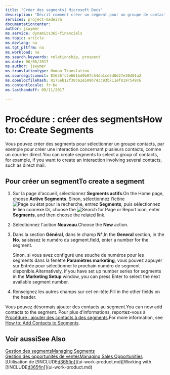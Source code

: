 ```yaml
---
title: "Créer des segments| Microsoft Docs"
description: "Décrit comment créer un segment pour un groupe de contacts dans Financials, par exemple, afin de cibler plusieurs contacts avec un courrier direct."
services: project-madeira
documentationcenter: 
author: jswymer
ms.service: dynamics365-financials
ms.topic: article
ms.devlang: na
ms.tgt_pltfrm: na
ms.workload: na
ms.search.keywords: relationship, prospect
ms.date: 06/06/2017
ms.author: jswymer
ms.translationtype: Human Translation
ms.sourcegitcommit: 81636fc2e661bd9b07c54da1cd5d0d27e30d01a2
ms.openlocfilehash: 0175eb12f30ce2e509b743c93b711ef8197549c6
ms.contentlocale: fr-be
ms.lasthandoff: 09/11/2017

---
```

# <a name="how-to-create-segments"></a><span data-ttu-id="7da2c-103">Procédure : créer des segments</span><span class="sxs-lookup"><span data-stu-id="7da2c-103">How to: Create Segments</span></span>
<span data-ttu-id="7da2c-104">Vous pouvez créer des segments pour sélectionner un groupe contacts, par exemple pour créer une interaction concernant plusieurs contacts, comme un courrier direct.</span><span class="sxs-lookup"><span data-stu-id="7da2c-104">You can create segments to select a group of contacts, for example, if you want to create an interaction involving several contacts, such as direct mail.</span></span>

## <a name="to-create-a-segment"></a><span data-ttu-id="7da2c-105">Pour créer un segment</span><span class="sxs-lookup"><span data-stu-id="7da2c-105">To create a segment</span></span>
1. <span data-ttu-id="7da2c-106">Sur la page d'accueil, sélectionnez **Segments actifs**.</span><span class="sxs-lookup"><span data-stu-id="7da2c-106">On the Home page, choose **Active Segments**.</span></span> <span data-ttu-id="7da2c-107">Sinon, sélectionnez l'icône ![Page ou état pour la recherche](media/ui-search/search_small.png "icône Page ou état pour la recherche"), entrez **Segments**, puis sélectionnez le lien connexe.</span><span class="sxs-lookup"><span data-stu-id="7da2c-107">Or, choose the ![Search for Page or Report](media/ui-search/search_small.png "Search for Page or Report icon") icon, enter **Segments**, and then choose the related link.</span></span>
2. <span data-ttu-id="7da2c-108">Sélectionnez l'action **Nouveau**.</span><span class="sxs-lookup"><span data-stu-id="7da2c-108">Choose the **New** action.</span></span>
3. <span data-ttu-id="7da2c-109">Dans la section **Général**, dans le champ **N°**,</span><span class="sxs-lookup"><span data-stu-id="7da2c-109">In the **General** section, in the **No.**</span></span> <span data-ttu-id="7da2c-110">saisissez le numéro du segment.</span><span class="sxs-lookup"><span data-stu-id="7da2c-110">field, enter a number for the segment.</span></span>

    <span data-ttu-id="7da2c-111">Sinon, si vous avez configuré une souche de numéros pour les segments dans la fenêtre **Paramètres marketing**, vous pouvez appuyer sur Entrée pour sélectionner le prochain numéro de segment disponible.</span><span class="sxs-lookup"><span data-stu-id="7da2c-111">Alternatively, if you have set up number series for segments in the **Marketing Setup** window, you can press Enter to select the next available segment number.</span></span>
4. <span data-ttu-id="7da2c-112">Renseignez les autres champs sur cet en-tête.</span><span class="sxs-lookup"><span data-stu-id="7da2c-112">Fill in the other fields on the header.</span></span>

<span data-ttu-id="7da2c-113">Vous pouvez désormais ajouter des contacts au segment.</span><span class="sxs-lookup"><span data-stu-id="7da2c-113">You can now add contacts to the segment.</span></span> <span data-ttu-id="7da2c-114">Pour plus d'informations, reportez-vous à [Procédure : ajouter des contacts à des segments](marketing-add-contact-segment.md).</span><span class="sxs-lookup"><span data-stu-id="7da2c-114">For more information, see [How to: Add Contacts to Segments](marketing-add-contact-segment.md).</span></span>

## <a name="see-also"></a><span data-ttu-id="7da2c-115">Voir aussi</span><span class="sxs-lookup"><span data-stu-id="7da2c-115">See Also</span></span>
[<span data-ttu-id="7da2c-116">Gestion des segments</span><span class="sxs-lookup"><span data-stu-id="7da2c-116">Managing Segments</span></span>](marketing-segments.md)  
[<span data-ttu-id="7da2c-117">Gestion des opportunités de ventes</span><span class="sxs-lookup"><span data-stu-id="7da2c-117">Managing Sales Opportunities</span></span>](marketing-manage-sales-opportunities.md)  
<span data-ttu-id="7da2c-118">[Utilisation de [!INCLUDE[d365fin](includes/d365fin_md.md)]](ui-work-product.md)</span><span class="sxs-lookup"><span data-stu-id="7da2c-118">[Working with [!INCLUDE[d365fin](includes/d365fin_md.md)]](ui-work-product.md)</span></span>  

